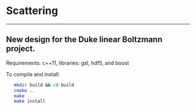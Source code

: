 Scattering 
==========
-------------------------------------------------
New design for the Duke linear Boltzmann project.
-------------------------------------------------

Requirements: c++11, libraries: gsl, hdf5, and boost

To compile and install:

```bash
   mkdir build && cd build
   cmake ..
   make
   make install
```
